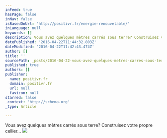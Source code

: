 ```yaml
---
inFeed: true
hasPage: false
inNav: false
isBasedOnUrl: 'http://positivr.fr/energie-renouvelable/'
inLanguage: null
keywords: []
description: Vous avez quelques mètres carrés sous terre? Construisez votre propre cellier...
datePublished: '2016-04-22T11:44:32.803Z'
dateModified: '2016-04-22T11:42:43.474Z'
author: []
title: ''
sourcePath: _posts/2016-04-22-vous-avez-quelques-metres-carres-sous-terre-construisez-vot.md
published: true
authors: []
publisher:
  name: positivr.fr
  domain: positivr.fr
  url: null
  favicon: null
starred: false
_context: 'http://schema.org'
_type: Article

---
```

Vous avez quelques mètres carrés sous terre? Construisez votre propre cellier...
![](http://positivr.fr/wp-content/uploads/2015/11/refrigerateur-jadin-legumes-une-324x160.jpg)